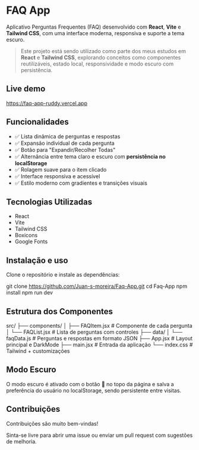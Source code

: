 # FAQ App

Aplicativo Perguntas Frequentes (FAQ) desenvolvido com **React**, **Vite** e **Tailwind CSS**, com uma interface moderna, responsiva e suporte a tema escuro.

> Este projeto está sendo utilizado como parte dos meus estudos em **React** e **Tailwind CSS**, explorando conceitos como componentes reutilizáveis, estado local, responsividade e modo escuro com persistência.

## Live demo

https://faq-app-ruddy.vercel.app

## Funcionalidades

- ✅ Lista dinâmica de perguntas e respostas
- ✅ Expansão individual de cada pergunta
- ✅ Botão para "Expandir/Recolher Todas"
- ✅ Alternância entre tema claro e escuro com **persistência no localStorage**
- ✅ Rolagem suave para o item clicado
- ✅ Interface responsiva e acessível
- ✅ Estilo moderno com gradientes e transições visuais

## Tecnologias Utilizadas

- React
- Vite
- Tailwind CSS
- Boxicons
- Google Fonts

## Instalação e uso

Clone o repositório e instale as dependências:

git clone https://github.com/Juan-s-moreira/Faq-App.git
cd Faq-App
npm install
npm run dev

## Estrutura dos Componentes

src/
├── components/
│ ├── FAQItem.jsx # Componente de cada pergunta
│ └── FAQList.jsx # Lista de perguntas com controles
├── data/
│ └── faqData.js # Perguntas e respostas em formato JSON
├── App.jsx # Layout principal e DarkMode
├── main.jsx # Entrada da aplicação
└── index.css # Tailwind + customizações

## Modo Escuro

O modo escuro é ativado com o botão 🌙 no topo da página e salva a preferência do usuário no localStorage, sendo persistente entre visitas.

## Contribuições

Contribuições são muito bem-vindas!

Sinta-se livre para abrir uma issue ou enviar um pull request com sugestões de melhoria.
